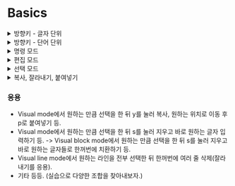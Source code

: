 # Basics

<details>
<summary>방향키 - 글자 단위</summary>
<div markdown="1">

- h: left
- j: down
- k: up
- l: right

</div>
</details>

<details>
<summary>방향키 - 단어 단위</summary>
<div markdown="1">

- 단어의 시작 글자 기준:
 - w: right
  - W: 공백 기준.
 - b: left
  - B: 공백 기준.

- 단어의 끝 글자 기준:
 - e: right
  - E: 공백 기준.

</div>
</details>

<details>
<summary>명령 모드</summary>
<div markdown="1">

- ESC or Ctrl+[

</div>
</details>

<details>
<summary>편집 모드</summary>
<div markdown="1">

- i -> 커서가 위치한 곳으로 편집 모드 진입.
- I -> 커서가 위치한 라인에서 첫 글자(공백은 포함 X)로 이동 후 편집 모드 진입.
- s -> 커서가 위치한 곳의 문자를 지우고 편집 모드 진입.
- o -> 커서가 위치한 라인에서 아래쪽으로 한 줄 띄우고 편집 모드 진입.
- O -> 커서가 위치한 라인에서 위쪽으로 한 줄 띄우고 편집 모드 진입.
- a -> 커서가 위치한 곳 다음 문자로 편집 모드 진입.
- A -> 커서가 위치한 라인 맨 끝 문자의 다음 문자로 편집 모드 진입.

</div>
</details>

<details>
<summary>선택 모드</summary>
<div markdown="1">

- v: 선택 모드 진입. (Visual mode)
- V(Shift+v): 줄 선택 모드 진입. (Visual line mode)
- Ctrl+V: 블록 선택 모드 진입. (Visual block mode)

</div>
</details>

<details>
<summary>복사, 잘라내기, 붙여넣기</summary>
<div markdown="1">

- y: (visual mode)복사
 - yy: (normal mode)한 줄 복사.
- d: (visual mode)잘라내기
 - dd: (normal mode)한 줄 잘라내기.
- x: (normal mode)한 글자 잘라내기.
- s: (normal mode)한 글자 잘라내고 편집 모드 진입.
  - s: (visual mode)선택영역 글자 잘라내고 편집 모드 진입.
    - (neovim은 안될 수도 있음)
- p: 아래로 붙여넣기
  - P(Shift+p): 위로 붙여넣기

</div>
</details>

### 응용
- Visual mode에서 원하는 만큼 선택을 한 뒤 y를 눌러 복사, 원하는 위치로 이동 후 p로 붙여넣기 등.
- Visual mode에서 원하는 만큼 선택을 한 뒤 s를 눌러 지우고 바로 원하는 글자 입력하기 등.
   -> Visual block mode에서 원하는 만큼 선택을 한 뒤 s를 눌러 지우고 바로 원하는 글자들로 한꺼번에 치환하기 등.
- Visual line mode에서 원하는 라인을 전부 선택한 뒤 한꺼번에 여러 줄 삭제(잘라내기를 응용).
- 기타 등등. (실습으로 다양한 조합을 찾아내보자.)
